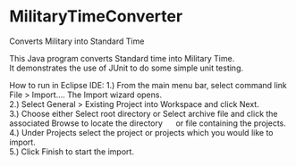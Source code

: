 # MilitaryTimeConverter
Converts Military into Standard Time
 
 This Java program converts Standard time into Military Time.</br>
 It demonstrates the use of JUnit to do some simple unit testing.
 
 How to run in Eclipse IDE:
1.) From the main menu bar, select command link File > Import.... The Import wizard opens. </br>
2.) Select General > Existing Project into Workspace and click Next.</br>
3.) Choose either Select root directory or Select archive file and click the associated Browse to locate the directory &nbsp;&nbsp;&nbsp;&nbsp;&nbsp;or file containing the projects.</br>
4.) Under Projects select the project or projects which you would like to import.</br>
5.) Click Finish to start the import.</br>

